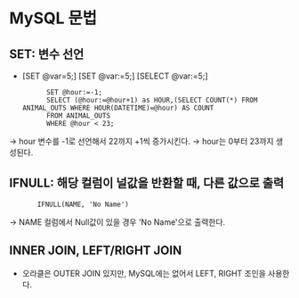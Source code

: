 # MySQL 문법

## SET: 변수 선언
* [SET @var=5;] [SET @var:=5;] [SELECT @var:=5;]

            SET @hour:=-1;
            SELECT (@hour:=@hour+1) as HOUR,(SELECT COUNT(*) FROM ANIMAL_OUTS WHERE HOUR(DATETIME)=@hour) AS COUNT
            FROM ANIMAL_OUTS
            WHERE @hour < 23;

→ hour 변수를 -1로 선언해서 22까지 +1씩 증가시킨다.
→ hour는 0부터 23까지 생성된다. 

## IFNULL: 해당 컬럼이 널값을 반환할 때, 다른 값으로 출력

           IFNULL(NAME, 'No Name')   

→ NAME 컬럼에서 Null값이 있을 경우 'No Name'으로 출력한다.

## INNER JOIN, LEFT/RIGHT JOIN
* 오라클은 OUTER JOIN 있지만, MySQL에는 없어서 LEFT, RIGHT 조인을 사용한다.





